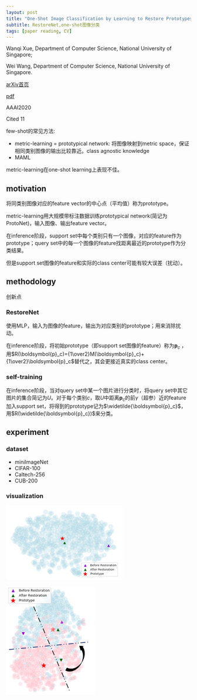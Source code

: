 ```yaml
---
layout: post
title: "One-Shot Image Classification by Learning to Restore Prototypes"
subtitle: RestoreNet,one-shot图像分类
tags: [paper reading, CV]
---
```


Wanqi Xue, Department of Computer Science, National University of Singapore;

Wei Wang, Department of Computer Science, National University of Singapore.

[arXiv首页](https://arxiv.org/abs/2005.01234)

[pdf](https://arxiv.org/pdf/2005.01234)

AAAI2020

Cited 11

few-shot的常见方法:

- metric-learning = prototypical network: 将图像映射到metric space，保证相同类别图像的输出比较靠近。class agnostic knowledge
- MAML

metric-learning在one-shot learning上表现不佳。

## motivation

将同类别图像对应的feature vector的中心点（平均值）称为prototype。

metric-learning用大规模带标注数据训练prototypical network(简记为ProtoNet)，输入图像、输出feature vector。

在inference阶段，support set中每个类别只有一个图像，对应的feature作为prototype；query set中的每一个图像的feature找距离最近的prototype作为分类结果。

但是support set图像的feature和实际的class center可能有较大误差（扰动）。

## methodology

创新点

### RestoreNet

使用MLP，输入为图像的feature，输出为对应类别的prototype；用来消除扰动。

在inference阶段，将初始prototype（即support set图像的feature）称为$\boldsymbol{p}_c$ ，用$R(\boldsymbol{p}_c)={1\over2}M(\boldsymbol{p}_c)+{1\over2}\boldsymbol{p}_c$替代之，其会更接近真实的class center。

### self-training

在inference阶段，当对query set中某一个图片进行分类时，将query set中其它图片的集合简记为$U$。对于每个类别$c$，取$U$中距离$\boldsymbol{p}_c$的前$\gamma$（超参）近的feature加入support set，将得到的prototype记为$\widetilde{\boldsymbol{p}_c}$，用$R(\widetilde{\boldsymbol{p}_c})$来分类。

## experiment

### dataset

- miniImageNet
- CIFAR-100
- Caltech-256
- CUB-200

### visualization

![](../assets/paper_img/RestoreNet_1.png)

![](../assets/paper_img/RestoreNet_2.png)
